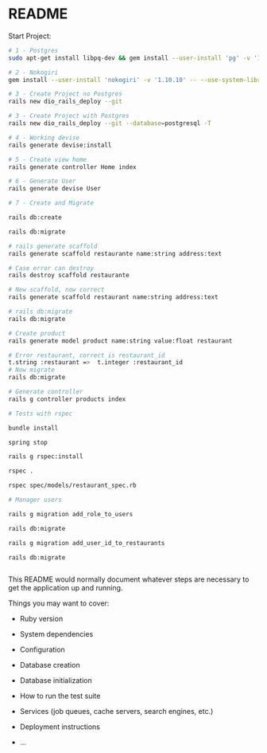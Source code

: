 # README

 Start Project:

```bash
# 1 - Postgres
sudo apt-get install libpq-dev && gem install --user-install 'pg' -v '1.2.3'

# 2 - Nokogiri
gem install --user-install 'nokogiri' -v '1.10.10' -- --use-system-libraries

# 3 - Create Project no Postgres
rails new dio_rails_deploy --git

# 3 - Create Project with Postgres
rails new dio_rails_deploy --git --database=postgresql -T

# 4 - Working devise
rails generate devise:install

# 5 - Create view home
rails generate controller Home index

# 6 - Generate User
rails generate devise User

# 7 - Create and Migrate

rails db:create

rails db:migrate

# rails generate scaffold
rails generate scaffold restaurante name:string address:text

# Case error can destroy
rails destroy scaffold restaurante

# New scaffold, now correct
rails generate scaffold restaurant name:string address:text

# rails db:migrate
rails db:migrate

# Create product 
rails generate model product name:string value:float restaurant

# Error restaurant, correct is restaurant_id 
t.string :restaurant =>  t.integer :restaurant_id                                                                                                          
# Now migrate
rails db:migrate 

# Generate controller
rails g controller products index

# Tests with rspec

bundle install 

spring stop

rails g rspec:install

rspec .

rspec spec/models/restaurant_spec.rb

# Manager users

rails g migration add_role_to_users

rails db:migrate

rails g migration add_user_id_to_restaurants

rails db:migrate



```
This README would normally document whatever steps are necessary to get the
application up and running.

Things you may want to cover:

* Ruby version

* System dependencies

* Configuration

* Database creation

* Database initialization

* How to run the test suite

* Services (job queues, cache servers, search engines, etc.)

* Deployment instructions

* ...
